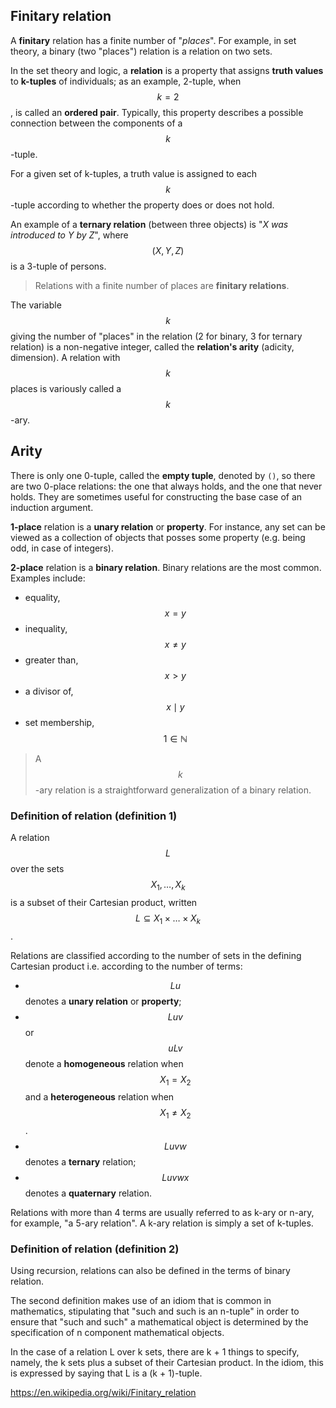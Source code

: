 ## Finitary relation

A **finitary** relation has a finite number of "_places_". For example, in set theory, a binary (two "places") relation is a relation on two sets.

In the set theory and logic, a **relation** is a property that assigns **truth values** to **k-tuples** of individuals; as an example, 2-tuple, when $$k=2$$, is called an **ordered pair**. Typically, this property describes a possible connection between the components of a $$k$$-tuple.

For a given set of k-tuples, a truth value is assigned to each $$k$$-tuple according to whether the property does or does not hold.

An example of a **ternary relation** (between three objects) is "_X was introduced to Y by Z_", where $$(X,Y,Z)$$ is a 3-tuple of persons.

> Relations with a finite number of places are **finitary relations**.

The variable $$k$$ giving the number of "places" in the relation (2 for binary, 3 for ternary relation) is a non-negative integer, called the **relation's arity** (adicity, dimension). A relation with $$k$$ places is variously called a $$k$$-ary.



## Arity

There is only one 0-tuple, called the **empty tuple**, denoted by `()`, so there are two 0-place relations: the one that always holds, and the one that never holds. They are sometimes useful for constructing the base case of an induction argument.

**1-place** relation is a **unary relation** or **property**. For instance, any set can be viewed as a collection of objects that posses some property (e.g. being odd, in case of integers).

**2-place** relation is a **binary relation**. Binary relations are the most common. Examples include:
- equality, $$x=y$$
- inequality, $$x\not = y$$
- greater than, $$x\gt y$$
- a divisor of, $$x \mid y$$
- set membership, $$1\in \mathbb {N}$$

> A $$k$$-ary relation is a straightforward generalization of a binary relation.


### Definition of relation (definition 1)

A relation $$L$$ over the sets $$X_1, \dots, X_k$$ is a subset of their Cartesian product, written $$L \subseteq X_1 \times \dots \times X_k$$.

Relations are classified according to the number of sets in the defining Cartesian product i.e. according to the number of terms:
- $$Lu$$ denotes a **unary relation** or **property**;
- $$Luv$$ or $$uLv$$ denote a **homogeneous** relation when $$X_1 = X_2$$ and a **heterogeneous** relation when $$X_1 \not = X_2$$.
- $$Luvw$$ denotes a **ternary** relation;
- $$Luvwx$$ denotes a **quaternary** relation.

Relations with more than 4 terms are usually referred to as k-ary or n-ary, for example, "a 5-ary relation". A k-ary relation is simply a set of k-tuples.


### Definition of relation (definition 2)

Using recursion, relations can also be defined in the terms of binary relation.

The second definition makes use of an idiom that is common in mathematics, stipulating that "such and such is an n-tuple" in order to ensure that "such and such" a mathematical object is determined by the specification of n component mathematical objects.

In the case of a relation L over k sets, there are k + 1 things to specify, namely, the k sets plus a subset of their Cartesian product. In the idiom, this is expressed by saying that L is a (k + 1)-tuple.

https://en.wikipedia.org/wiki/Finitary_relation
